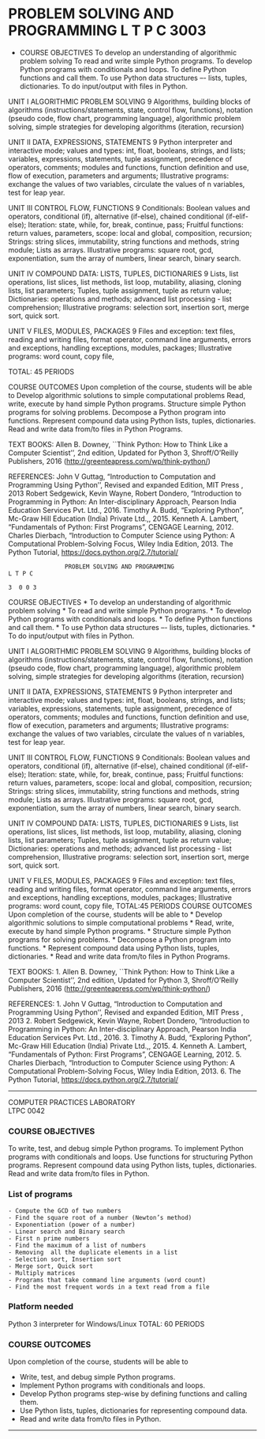 
 
# PROBLEM SOLVING AND PROGRAMMING              L T P C 3003

- COURSE OBJECTIVES
To develop an understanding of algorithmic problem solving
To read and write simple Python programs.
To develop Python programs with conditionals and loops.
To define Python functions and call them.
To use Python data structures –- lists, tuples, dictionaries.
To do input/output with files in Python.
 
UNIT I                         ALGORITHMIC PROBLEM SOLVING                                                                    9
 Algorithms, building blocks of algorithms (instructions/statements, state, control flow, functions), notation (pseudo code, flow chart, programming language), algorithmic problem solving, simple strategies for developing algorithms (iteration, recursion)
 
UNIT II            DATA, EXPRESSIONS, STATEMENTS                                                                  9
Python interpreter and interactive mode; values and types: int, float, booleans, strings, and lists; variables, expressions,  statements, tuple assignment, precedence of operators, comments; modules and functions, function definition and use, flow of execution, parameters and arguments;  Illustrative programs: exchange the values of two variables, circulate the values of n variables, test for leap year.
 
UNIT III           CONTROL FLOW, FUNCTIONS                                                                               9
Conditionals: Boolean values and operators, conditional (if), alternative (if-else), chained conditional (if-elif-else); Iteration: state, while, for, break, continue, pass; Fruitful functions: return values, parameters, scope: local and global, composition, recursion; Strings:  string slices, immutability, string functions and methods, string module; Lists as arrays. Illustrative programs: square root, gcd, exponentiation, sum the array of numbers, linear search, binary search.
 
UNIT IV           COMPOUND DATA: LISTS, TUPLES, DICTIONARIES                                          9
Lists, list operations, list slices, list methods, list loop, mutability, aliasing, cloning lists, list parameters; Tuples, tuple assignment, tuple as return value; Dictionaries: operations and methods; advanced list processing - list comprehension; Illustrative programs: selection sort, insertion sort, merge sort, quick sort.
 
UNIT V            FILES, MODULES, PACKAGES                                                                              9
Files and exception: text files, reading and writing files, format operator, command line arguments,  errors and exceptions, handling exceptions, modules, packages; Illustrative programs: word count, copy file,

TOTAL: 45 PERIODS

COURSE OUTCOMES
Upon completion of the course, students will be able to
Develop algorithmic solutions to simple computational problems
Read, write, execute by hand simple Python programs.
Structure simple Python programs for solving problems.
Decompose a Python program into functions.
Represent compound data using Python  lists, tuples, dictionaries.
Read and write data from/to files in Python Programs.
 
TEXT BOOKS:
Allen B. Downey, ``Think Python: How to Think Like a Computer Scientist’’,  2nd edition, Updated for Python 3, Shroff/O’Reilly Publishers, 2016  (http://greenteapress.com/wp/think-python/)
 
REFERENCES:
John V Guttag, “Introduction to Computation and Programming Using Python’’, Revised and expanded Edition, MIT Press , 2013
Robert Sedgewick, Kevin Wayne, Robert Dondero, “Introduction to Programming in Python: An Inter-disciplinary Approach, Pearson India Education Services Pvt. Ltd., 2016.
Timothy A. Budd, “Exploring Python”, Mc-Graw Hill Education (India) Private Ltd.,, 2015.
Kenneth A. Lambert,  “Fundamentals of Python: First Programs”, CENGAGE Learning, 2012.
Charles Dierbach, “Introduction to Computer Science using Python: A Computational Problem-Solving Focus, Wiley India Edition, 2013.
The Python Tutorial, https://docs.python.org/2.7/tutorial/     



                    PROBLEM SOLVING AND PROGRAMMING                                      L T P C
                                                                                                                                               3  0 0 3
COURSE OBJECTIVES
      * To develop an understanding of algorithmic problem solving
      * To read and write simple Python programs.
      * To develop Python programs with conditionals and loops.
      * To define Python functions and call them.
      * To use Python data structures –- lists, tuples, dictionaries.
      * To do input/output with files in Python.


UNIT I                 ALGORITHMIC PROBLEM SOLVING                                                                    9
 Algorithms, building blocks of algorithms (instructions/statements, state, control flow, functions), notation (pseudo code, flow chart, programming language), algorithmic problem solving, simple strategies for developing algorithms (iteration, recursion)


UNIT II         DATA, EXPRESSIONS, STATEMENTS                                                                  9
Python interpreter and interactive mode; values and types: int, float, booleans, strings, and lists; variables, expressions,  statements, tuple assignment, precedence of operators, comments; modules and functions, function definition and use, flow of execution, parameters and arguments;  Illustrative programs: exchange the values of two variables, circulate the values of n variables, test for leap year.


UNIT III         CONTROL FLOW, FUNCTIONS                                                                               9
Conditionals: Boolean values and operators, conditional (if), alternative (if-else), chained conditional (if-elif-else); Iteration: state, while, for, break, continue, pass; Fruitful functions: return values, parameters, scope: local and global, composition, recursion; Strings:  string slices, immutability, string functions and methods, string module; Lists as arrays. Illustrative programs: square root, gcd, exponentiation, sum the array of numbers, linear search, binary search.


UNIT IV         COMPOUND DATA: LISTS, TUPLES, DICTIONARIES                                          9
Lists, list operations, list slices, list methods, list loop, mutability, aliasing, cloning lists, list parameters; Tuples, tuple assignment, tuple as return value; Dictionaries: operations and methods; advanced list processing - list comprehension, Illustrative programs: selection sort, insertion sort, merge sort, quick sort.


UNIT V         FILES, MODULES, PACKAGES                                                                              9
Files and exception: text files, reading and writing files, format operator, command line arguments,  errors and exceptions, handling exceptions, modules, packages; Illustrative programs: word count, copy file, 
TOTAL:45 PERIODS
COURSE OUTCOMES
Upon completion of the course, students will be able to
      * Develop algorithmic solutions to simple computational problems
      * Read, write, execute by hand simple Python programs.
      * Structure simple Python programs for solving problems.
      * Decompose a Python program into functions.
      * Represent compound data using Python  lists, tuples, dictionaries.
      * Read and write data from/to files in Python Programs.


TEXT BOOKS:
      1. Allen B. Downey, ``Think Python: How to Think Like a Computer Scientist’’,  2nd edition, Updated for Python 3, Shroff/O’Reilly Publishers, 2016  (http://greenteapress.com/wp/think-python/)


REFERENCES:
      1. John V Guttag, “Introduction to Computation and Programming Using Python’’, Revised and expanded Edition, MIT Press , 2013
      2. Robert Sedgewick, Kevin Wayne, Robert Dondero, “Introduction to Programming in Python: An Inter-disciplinary Approach, Pearson India Education Services Pvt. Ltd., 2016.
      3. Timothy A. Budd, “Exploring Python”, Mc-Graw Hill Education (India) Private Ltd.,, 2015.
      4. Kenneth A. Lambert,  “Fundamentals of Python: First Programs”, CENGAGE Learning, 2012.
      5. Charles Dierbach, “Introduction to Computer Science using Python: A Computational Problem-Solving Focus, Wiley India Edition, 2013.
      6. The Python Tutorial, https://docs.python.org/2.7/tutorial/     


----

COMPUTER PRACTICES LABORATORY                            
 LTPC 0042

### COURSE OBJECTIVES
To write, test, and debug simple Python programs.
To implement Python programs with conditionals and loops.
Use functions for structuring Python programs.
Represent compound data using Python lists, tuples, dictionaries.
Read and write data from/to files in Python.
 
### List of programs

	- Compute the GCD of two numbers
	- Find the square root of a number (Newton’s method)
	- Exponentiation (power of a number)
	- Linear search and Binary search
	- First n prime numbers
	- Find the maximum of a list of numbers
	- Removing  all the duplicate elements in a list
	- Selection sort, Insertion sort
	- Merge sort, Quick sort
	- Multiply matrices
	- Programs that take command line arguments (word count)
	- Find the most frequent words in a text read from a file
	 
### Platform needed
Python 3 interpreter for Windows/Linux
TOTAL: 60 PERIODS

### COURSE OUTCOMES

Upon completion of the course, students will be able to

- Write, test, and debug simple Python programs.
- Implement Python programs with conditionals and loops.
- Develop Python programs step-wise by defining functions and calling them.
- Use Python lists, tuples, dictionaries for representing compound data.
- Read and write data from/to files in Python.


---
